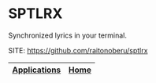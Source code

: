 # SPTLRX

 Synchronized lyrics in your terminal.

 SITE: https://github.com/raitonoberu/sptlrx

 | [Applications](https://portable-linux-apps.github.io/apps.html) | [Home](https://portable-linux-apps.github.io)
 | --- | --- |
